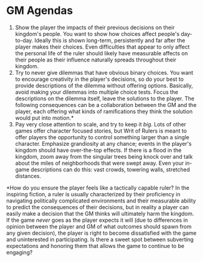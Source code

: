 # GM Agendas

1. Show the player the impacts of their previous decisions on their kingdom's people. You want to show how choices affect people's day-to-day. Ideally this is shown long-term, persistently and far after the player makes their choices. Even difficulties that appear to only affect the personal life of the ruler should likely have measurable affects on their people as their influence naturally spreads throughout their kingdom.
2. Try to never give dilemmas that have obvious binary choices. You want to encourage creativity in the player's decisions, so do your best to provide descriptions of the dilemma without offering options. Basically, avoid making your dilemmas into multiple choice tests. Focus the descriptions on the dilemma itself, leave the solutions to the player. The following consequences can be a collaboration between the GM and the player, each offering what kinds of ramifications they think the solution would put into motion.\*
3. Pay very close attention to scale, and try to keep it _big_. Lots of other games offer character focused stories, but Writ of Rulers is meant to offer players the opportunity to control something larger than a single character. Emphasize grandiosity at any chance; events in the player's kingdom should have over-the-top effects. If there is a flood in the kingdom, zoom away from the singular trees being knock over and talk about the miles of neighborhoods that were swept away. Even your in-game descriptions can do this: vast crowds, towering walls, stretched distances.

\*How do you ensure the player feels like a tactically capable ruler? In the inspiring fiction, a ruler is usually characterized by their proficiency in navigating politically complicated environments and their measurable ability to predict the consequences of their decisions, but in reality a player can easily make a decision that the GM thinks will ultimately harm the kingdom. If the game _never_ goes as the player expects it will (due to differences in opinion between the player and GM of what outcomes should spawn from any given decision), the player is right to become dissatisfied with the game and uninterested in participating. Is there a sweet spot between subverting expectations and honoring them that allows the game to continue to be engaging?
